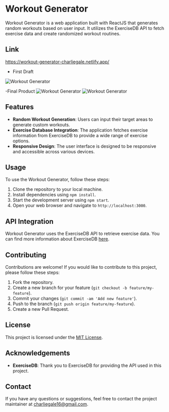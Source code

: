 # Workout Generator

 Workout Generator is a web application built with ReactJS that generates random workouts based on user input. It utilizes the ExerciseDB API to fetch exercise data and create randomized workout routines.

## Link

https://workout-generator-charliegale.netlify.app/

- First Draft 

![Workout Generator](https://i.imgur.com/iSKPFbh.png)

-Final Product
![Workout Generator](https://i.imgur.com/qliul2c.png)
![Workout Generator](https://i.imgur.com/D82M4VB.png)


## Features

- **Random Workout Generation**: Users can input their target areas to generate custom workouts.
- **Exercise Database Integration**: The application fetches exercise information from ExerciseDB to provide a wide range of exercise options.
- **Responsive Design**: The user interface is designed to be responsive and accessible across various devices.

## Usage

To use the Workout Generator, follow these steps:

1. Clone the repository to your local machine.
2. Install dependencies using `npm install`.
3. Start the development server using `npm start`.
4. Open your web browser and navigate to `http://localhost:3000`.

## API Integration

Workout Generator uses the ExerciseDB API to retrieve exercise data. You can find more information about ExerciseDB [here](https://rapidapi.com/justin-WFnsXH_t6/api/exercisedb/details).

## Contributing

Contributions are welcome! If you would like to contribute to this project, please follow these steps:

1. Fork the repository.
2. Create a new branch for your feature (`git checkout -b feature/my-feature`).
3. Commit your changes (`git commit -am 'Add new feature'`).
4. Push to the branch (`git push origin feature/my-feature`).
5. Create a new Pull Request.

## License

This project is licensed under the [MIT License](LICENSE).

## Acknowledgements

- **ExerciseDB**: Thank you to ExerciseDB for providing the API used in this project.

## Contact

If you have any questions or suggestions, feel free to contact the project maintainer at [charliegale16@gmail.com](mailto:charliegale16@gmail.com).
